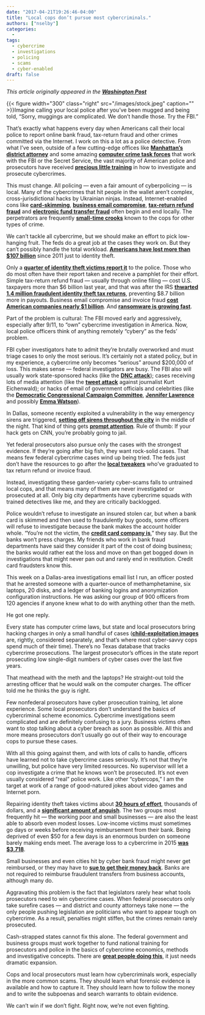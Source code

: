 ```yaml
---
date: "2017-04-21T19:26:46-04:00"
title: "Local cops don’t pursue most cybercriminals."
authors: ["nselby"]
categories:
  -
tags:
  - cybercrime
  - investigations
  - policing
  - scams
  - cyber-enabled
draft: false
---
```


*This article originally appeared in the **[Washington Post](https://www.washingtonpost.com/posteverything/wp/2017/04/21/local-police-dont-go-after-most-cybercriminals-we-need-better-training/)***

{{< figure width="300" class="right" src="/images/stock.jpeg" caption=""  >}}Imagine calling your local police after you’ve been mugged and being told, “Sorry, muggings are complicated. We don’t handle those. Try the FBI.”

That’s exactly what happens every day when Americans call their local police to report online bank fraud, tax-return fraud and other crimes committed via the Internet. I work on this a lot as a police detective. From what I’ve seen, outside of a few cutting-edge offices like **[Manhattan’s district attorney](http://manhattanda.org/press-release/da-vance-and-partners-celebrate-opening-new-manhattan-district-attorney%E2%80%99s-office-cyber)** and some amazing **[computer crime task forces](http://reacttf.org/reacttf/d/index.html)** that work with the FBI or the Secret Service, the vast majority of American police and prosecutors have received **[precious little training](http://commons.erau.edu/cgi/viewcontent.cgi?article=1374&context=jdfsl)** in how to investigate and prosecute cybercrimes.

This must change. All policing — even a fair amount of cyberpolicing — is local. Many of the cybercrimes that hit people in the wallet aren’t complex, cross-jurisdictional hacks by Ukrainian ninjas. Instead, Internet-enabled cons like **[card-skimming](https://krebsonsecurity.com/all-about-skimmers/)**, **[business email compromise](https://www.ic3.gov/media/2016/160614.aspx)**, **[tax-return refund fraud](https://www.treasury.gov/tigta/auditreports/2016reports/201620094fr.pdf)** and **[electronic fund transfer fraud](http://www.finweb.com/banking-credit/4-red-flags-of-potential-wire-transfer-fraud.html)** often begin and end locally. The perpetrators are frequently **[small-time crooks](http://www.courant.com/breaking-news/hc-west-hartford-cell-phone-theft-0930-20160929-story.html)** known to the cops for other types of crime.

We can’t tackle all cybercrime, but we should make an effort to pick low-hanging fruit. The feds do a great job at the cases they work on. But they can’t possibly handle the total workload. **[Americans have lost more than $107 billion](http://www.iii.org/fact-statistic/identity-theft-and-cybercrime)** since 2011 just to identity theft.

Only a **[quarter of identity theft victims report it](https://www.ftc.gov/system/files/documents/reports/consumer-sentinel-network-data-book-january-december-2016/csn_cy-2016_data_book.pdf)** to the police. Those who do most often have their report taken and receive a pamphlet for their effort. Simple tax-return refund fraud — usually through online filing — cost U.S. taxpayers more than $6 billion last year, and that was after the IRS **[thwarted 1.4 million fraudulent identity theft tax returns](https://www.treasury.gov/tigta/auditreports/2016reports/201620094fr.pdf)**, preventing $8.7 billion more in payouts. Business email compromise and invoice fraud **[cost American companies nearly $1 billion](https://www.ic3.gov/media/2016/160614.aspx)**. And **[ransomware is growing fast](http://www.darkreading.com/vulnerabilities---threats/big-business-ransomware-a-lucrative-market-in-the-underground-economy/a/d-id/1326144)**.

Part of the problem is cultural: The FBI moved early and aggressively, especially after 9/11, to “own” cybercrime investigation in America. Now, local police officers think of anything remotely “cybery” as the feds’ problem.

FBI cyber investigators hate to admit they’re brutally overworked and must triage cases to only the most serious. It’s certainly not a stated policy, but in my experience, a cybercrime only becomes “serious” around $200,000 of loss. This makes sense — federal investigators are busy. The FBI also will usually work state-sponsored hacks (like the **[DNC attack](https://www.washingtonpost.com/world/national-security/cybersecurity-firm-finds-a-link-between-dnc-hack-and-ukrainian-artillery/2016/12/21/47bf1f5a-c7e3-11e6-bf4b-2c064d32a4bf_story.html?utm_term=.8a4e683c3608&itid=lk_inline_manual_14)**); cases receiving lots of media attention (like the **[tweet attack](https://www.washingtonpost.com/news/morning-mix/wp/2017/03/22/tweet-that-sent-journalist-kurt-eichenwald-into-seizure-considered-deadly-weapon-in-indictment/?itid=lk_inline_manual_14)** against journalist Kurt Eichenwald); or hacks of email of government officials and celebrities (like the **[Democratic Congressional Campaign Committee](http://www.reuters.com/article/us-usa-cyber-democrats-exclusive-idUSKCN1082Y7)**, **[Jennifer Lawrence](http://www.vanityfair.com/hollywood/2016/03/jennifer-lawrence-nude-photo-hack-pleads-guilty)** and possibly **[Emma Watson](https://variety.com/2017/film/news/emma-watson-photo-hack-legal-action-1202009542/)**).

In Dallas, someone recently exploited a vulnerability in the way emergency sirens are triggered, **[setting off sirens throughout the city](http://www.dallasobserver.com/news/dallas-siren-hack-done-by-radio-not-computer-9358087)** in the middle of the night. That kind of thing gets **[prompt attention](http://www.nbcdfw.com/news/local/FBI-Joins-Investigation-Into-Hack-of-Dallas-Sirens_Dallas-Fort-Worth-419085414.html)**. Rule of thumb: If your hack gets on CNN, you’re probably going to jail.

Yet federal prosecutors also pursue only the cases with the strongest evidence. If they’re going after big fish, they want rock-solid cases. That means few federal cybercrime cases wind up being tried. The feds just don’t have the resources to go after the **[local tweakers](http://www.tbo.com/news/crime/tax-fraud-queen-sentenced-to-21-years-20130716/)** who’ve graduated to tax return refund or invoice fraud.

Instead, investigating these garden-variety cyber-scams falls to untrained local cops, and that means many of them are never investigated or prosecuted at all. Only big city departments have cybercrime squads with trained detectives like me, and they are critically backlogged.

Police wouldn’t refuse to investigate an insured stolen car, but when a bank card is skimmed and then used to fraudulently buy goods, some officers  will refuse to investigate because the bank makes the account holder whole. “You’re not the victim, the **[credit card company is](http://www.creditcards.com/credit-card-news/why-file-police-report-card-fraud-1282.php)**,” they say. But the banks won’t press charges. My friends who work in bank fraud departments have said they consider it part of the cost of doing business; the banks would rather eat the loss and move on than get bogged down in investigations that might never pan out and rarely end in restitution. Credit card fraudsters know this.

This week on a Dallas-area investigations email list I run, an officer posted that he arrested someone with a quarter-ounce of methamphetamine, six laptops, 20 disks, and a ledger of banking logins and anonymization configuration instructions. He was asking our group of 900 officers from 120 agencies if anyone knew what to do with anything other than the meth.

He got one reply.

Every state has computer crime laws, but state and local prosecutors bring hacking charges in only a small handful of cases (**[child-exploitation images](http://www.wsaz.com/content/news/Three-arrested-after-police-chase-in-Kanawha-County-403446816.html)** are, rightly, considered separately, and that’s where most cyber-savvy cops spend much of their time). There’s no Texas database that tracks cybercrime prosecutions. The largest prosecutor’s offices in the state report prosecuting low single-digit numbers of cyber cases over the last five years.

That meathead with the meth and the laptops? He straight-out told the arresting officer that he would walk on the computer charges. The officer told me he thinks the guy is right.

Few nonfederal prosecutors have cyber prosecution training, let alone experience. Some local prosecutors don’t understand the basics of cybercriminal scheme economics. Cybercrime investigations seem complicated and are definitely confusing to a jury. Business victims often want to stop talking about a cyber breach as soon as possible. All this and more means prosecutors don’t usually go out of their way to encourage cops to pursue these cases.

With all this going against them, and with lots of calls to handle, officers have learned not to take cybercrime cases seriously. It’s not that they’re unwilling, but police have very limited resources. No supervisor will let a cop investigate a crime that he knows won’t be prosecuted. It’s not even usually considered “real” police work. Like other “cybercops,” I am the target at work of a range of good-natured jokes about video games and Internet porn.

Repairing identity theft takes victims about **[30 hours of effort](https://www.ftc.gov/sites/default/files/documents/public_statements/prepared-statement-federal-trade-commission-committee-commerce-science-and-transportation-united/050616databreaches.pdf)**, thousands of dollars, and a **[significant amount of anguish](https://identity.utexas.edu/id-perspectives/the-hidden-cost-of-identity-theft)**. The two groups most frequently hit — the working poor and small businesses — are also the least able to absorb even modest losses. Low-income victims must sometimes go days or weeks before receiving reimbursement from their bank. Being deprived of even $50 for a few days is an enormous burden on someone barely making ends meet. The average loss to a cybercrime in 2015 **[was $3,718](https://pdf.ic3.gov/2015_IC3Report.pdf)**.

Small businesses and even cities hit by cyber bank fraud might never get reimbursed, or they may have to **[sue to get their money back](http://www.computerworld.com/article/2518050/security0/bank--customer-settle-suit-over--800-000-cybertheft.html)**. Banks are not required to reimburse fraudulent transfers from business accounts, although many do.

Aggravating this problem is the fact that legislators rarely hear what tools prosecutors need to win cybercrime cases. When federal prosecutors only take surefire cases — and district and county attorneys take none — the only people pushing legislation are politicians who want to appear tough on cybercrime. As a result, penalties might stiffen, but the crimes remain rarely prosecuted.

Cash-strapped states cannot fix this alone. The federal government and business groups must work together to fund national training for prosecutors and police in the basics of cybercrime economics, methods and investigative concepts. There are **[great people doing this](https://htcia.org/)**, it just needs dramatic expansion.

Cops and local prosecutors must learn how cybercriminals work, especially in the more common scams. They should learn what forensic evidence is available and how to capture it. They should learn how to follow the money and to write the subpoenas and search warrants to obtain evidence.

We can’t win if we don’t fight. Right now, we’re not even fighting.